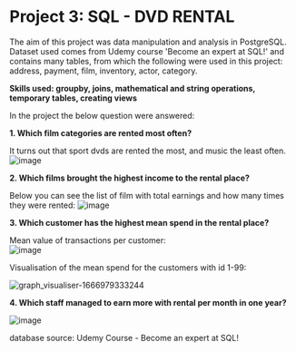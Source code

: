 # Project 3: SQL - DVD RENTAL

The aim of this project was data manipulation and analysis in PostgreSQL. Dataset used comes from Udemy course 'Become an expert at SQL!' and contains many tables, from which the following were used in this project: address, payment, film, inventory, actor, category. 

**Skills used: groupby, joins, mathematical and string operations, temporary tables, creating views**

In the project the below question were answered:

**1. Which film categories are rented most often?** 

It turns out that sport dvds are rented the most, and music the least often. \
![image](https://user-images.githubusercontent.com/96730074/198698116-44db1bf6-7d4e-4479-ab43-feece9df4cc5.png)

**2. Which films brought the highest income to the rental place?** 

Below you can see the list of film with total earnings and how many times they were rented: 
![image](https://user-images.githubusercontent.com/96730074/198698722-826a6e32-3166-4253-9000-1468076cad4c.png)

**3. Which customer has the highest mean spend in the rental place?** 

Mean value of transactions per customer: \
![image](https://user-images.githubusercontent.com/96730074/198699943-69ba0317-fd6f-4fd6-b229-73c6674da153.png)

Visualisation of the mean spend for the customers with id 1-99:

![graph_visualiser-1666979333244](https://user-images.githubusercontent.com/96730074/198700508-9f997b3b-6783-41e8-bbdd-574923c68e77.png)


**4. Which staff managed to earn more with rental per month in one year?** 

![image](https://user-images.githubusercontent.com/96730074/198700941-7a471d97-8dac-4785-8822-d384c7aca099.png)


database source: Udemy Course - Become an expert at SQL!
